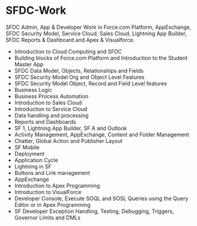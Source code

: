 # SFDC-Work
SFDC Admin, App & Developer Work in Force.com Platform, AppExchange, SFDC Security Model, Service Cloud, Sales Cloud, Lightning App Builder, SFDC Reports & Dashboard and Apex & Visualforce.

* Introduction to Cloud Computing and SFDC
* Building blocks of Force.com Platform and Introduction to the Student Master App
* SFDC Data Model, Objects, Relationships and Fields
* SFDC Security Model Org and Object Level Features
* SFDC Security Model Object, Record and Field Level features
* Business Logic
* Business Process Automation
* Introduction to Sales Cloud
* Introduction to Service Cloud
* Data handling and processing
* Reports and Dashboards
* SF 1, Lightning App Builder, SF A and Outlook
* Activity Management, AppExchange, Content and Folder Management
* Chatter, Global Action and Publisher Layout
* SF Mobile
* Deployment 
* Application Cycle
* Lightning in SF
* Buttons and Link management
* AppExchange
* Introduction to Apex Programming
* Introduction to VisualForce
* Developer Console, Execute SOQL and SOSL Queries using the Query Editor or in Apex Programming
* SF Developer Exception Handling, Testing, Debugging, Triggers, Governor Limits and DMLs